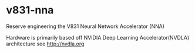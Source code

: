 # v831-nna
Reserve engineering the V831 Neural Network Accelerator (NNA)

Hardware is primarily based off NVIDIA Deep Learning Accelerator(NVDLA) architecture see http://nvdla.org
